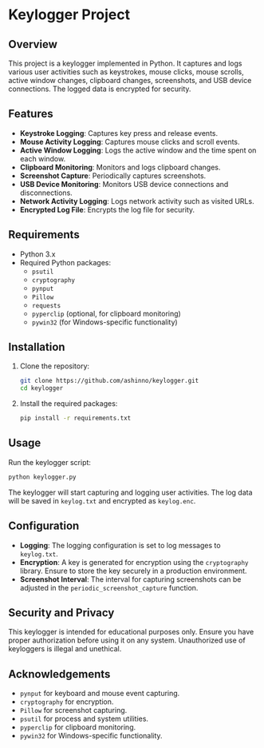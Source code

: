 # Keylogger Project

## Overview

This project is a keylogger implemented in Python. It captures and logs various user activities such as keystrokes, mouse clicks, mouse scrolls, active window changes, clipboard changes, screenshots, and USB device connections. The logged data is encrypted for security.

## Features

- **Keystroke Logging**: Captures key press and release events.
- **Mouse Activity Logging**: Captures mouse clicks and scroll events.
- **Active Window Logging**: Logs the active window and the time spent on each window.
- **Clipboard Monitoring**: Monitors and logs clipboard changes.
- **Screenshot Capture**: Periodically captures screenshots.
- **USB Device Monitoring**: Monitors USB device connections and disconnections.
- **Network Activity Logging**: Logs network activity such as visited URLs.
- **Encrypted Log File**: Encrypts the log file for security.

## Requirements

- Python 3.x
- Required Python packages:
  - `psutil`
  - `cryptography`
  - `pynput`
  - `Pillow`
  - `requests`
  - `pyperclip` (optional, for clipboard monitoring)
  - `pywin32` (for Windows-specific functionality)

## Installation

1. Clone the repository:
   ```sh
   git clone https://github.com/ashinno/keylogger.git
   cd keylogger
   ```

2. Install the required packages:
   ```sh
   pip install -r requirements.txt
   ```

## Usage

Run the keylogger script:
```sh
python keylogger.py
```

The keylogger will start capturing and logging user activities. The log data will be saved in `keylog.txt` and encrypted as `keylog.enc`.

## Configuration

- **Logging**: The logging configuration is set to log messages to `keylog.txt`.
- **Encryption**: A key is generated for encryption using the `cryptography` library. Ensure to store the key securely in a production environment.
- **Screenshot Interval**: The interval for capturing screenshots can be adjusted in the `periodic_screenshot_capture` function.

## Security and Privacy

This keylogger is intended for educational purposes only. Ensure you have proper authorization before using it on any system. Unauthorized use of keyloggers is illegal and unethical.

## Acknowledgements

- `pynput` for keyboard and mouse event capturing.
- `cryptography` for encryption.
- `Pillow` for screenshot capturing.
- `psutil` for process and system utilities.
- `pyperclip` for clipboard monitoring.
- `pywin32` for Windows-specific functionality.